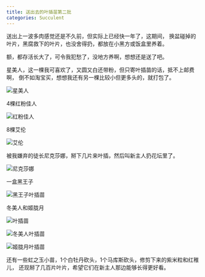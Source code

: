 ```yaml
---
title: 送出去的叶插苗第二批
categories: Succulent
---
```


送出上一波多肉感觉还是不久前，但实际上已经快一年了，这期间，
换盆碰掉的叶片，黑腐救下的叶片，也没舍得扔，都放在小黑方或饭盒里养着。

额，都存活长大了，可令我犯愁了，没地方养啊，想想还是送了吧。

星美人，这一棵我可喜欢了，又圆又白还带粉，但只寄叶插苗的话，抵不上邮费啊，
倒不如淘宝买，想想我还有另一棵比较小但更多头的，就打包了。

![星美人](/assets/posts-img/20180906/DSC00558.JPG)

<!-- more -->

4棵红粉佳人

![红粉佳人](/assets/posts-img/20180906/DSC00561.JPG)

8棵艾伦

![艾伦](/assets/posts-img/20180906/DSC00564.JPG)

被我嫌弃的徒长尼克莎娜，掰下几片来叶插，然后叫新主人扔花坛里了。

![尼克莎娜](/assets/posts-img/20180906/DSC00556.JPG)

一盒黑王子

![黑王子叶插苗](/assets/posts-img/20180906/DSC00753.JPG)

冬美人和姬胧月

![叶插苗](/assets/posts-img/20180906/DSC00596.JPG)

![冬美人叶插苗](/assets/posts-img/20180906/DSC00586.JPG)

![姬胧月叶插苗](/assets/posts-img/20180906/DSC00599.JPG)

还有一些虹之玉小苗，1个白牡丹砍头，1个马库斯砍头，修剪下来的紫米粒和红稚儿，
还现掰了几百片叶片，希望它们在新主人那边能够长得更好看。